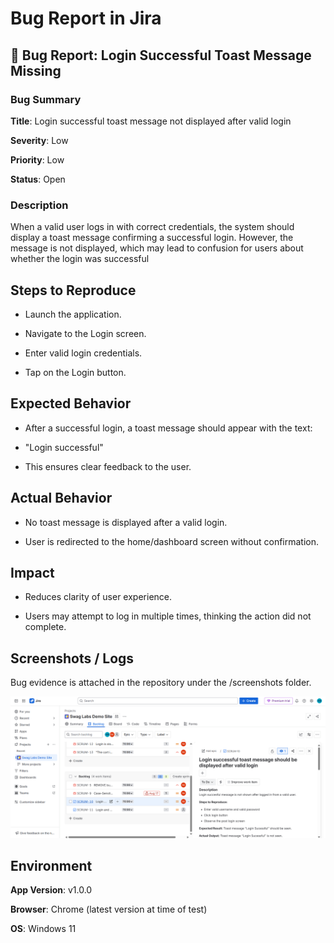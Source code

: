 # Bug Report in Jira

## 🐞 Bug Report: Login Successful Toast Message Missing

### Bug Summary

__Title__: Login successful toast message not displayed after valid login

__Severity__: Low

**Priority**: Low

**Status**: Open

### Description

When a valid user logs in with correct credentials, the system should display a toast message confirming a successful login. However, the message is not displayed, which may lead to confusion for users about whether the login was successful

## Steps to Reproduce

* Launch the application.

* Navigate to the Login screen.

* Enter valid login credentials.

* Tap on the Login button.

## Expected Behavior

* After a successful login, a toast message should appear with the text:

* "Login successful"

* This ensures clear feedback to the user.

## Actual Behavior

* No toast message is displayed after a valid login.

* User is redirected to the home/dashboard screen without confirmation.

## Impact

* Reduces clarity of user experience.

* Users may attempt to log in multiple times, thinking the action did not complete.

## Screenshots / Logs

Bug evidence is attached in the repository under the /screenshots folder.

![Login Bug Screenshot](Screenshots/SS.png)

## Environment

**App Version**: v1.0.0

**Browser**: Chrome (latest version at time of test)

**OS**: Windows 11
